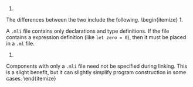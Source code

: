 1.
  The differences between the two include the following.
  \begin{itemize}
1.
  
  A `.mli` file contains only declarations and type
  definitions.  If the file contains a expression definition
  (like `let zero = 0`), then it must be placed in
  a `.ml` file.
  
1.
  
  Components with only a `.mli` file need not be
  specified during linking.  This is a slight benefit, but it can
  slightly simplify program construction in some cases.
  \end{itemize}

